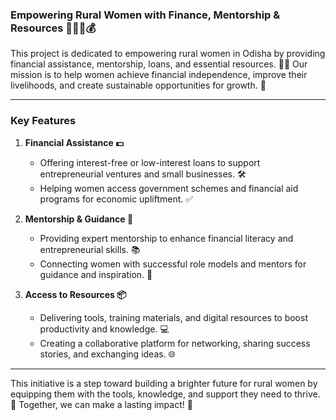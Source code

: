 ### **Empowering Rural Women with Finance, Mentorship & Resources 💪👩‍🌾💰**

This project is dedicated to empowering rural women in Odisha by providing financial assistance, mentorship, loans, and essential resources. 🌾✨ Our mission is to help women achieve financial independence, improve their livelihoods, and create sustainable opportunities for growth. 🌟

---

### **Key Features**  

1. **Financial Assistance 💵**  
   - Offering interest-free or low-interest loans to support entrepreneurial ventures and small businesses. 🛠️  
   - Helping women access government schemes and financial aid programs for economic upliftment. ✅  

2. **Mentorship & Guidance 🤝**  
   - Providing expert mentorship to enhance financial literacy and entrepreneurial skills. 📚  
   - Connecting women with successful role models and mentors for guidance and inspiration. 🌟  

3. **Access to Resources 📦**  
   - Delivering tools, training materials, and digital resources to boost productivity and knowledge. 💻  
   - Creating a collaborative platform for networking, sharing success stories, and exchanging ideas. 🌐  

---

This initiative is a step toward building a brighter future for rural women by equipping them with the tools, knowledge, and support they need to thrive. 🚀 Together, we can make a lasting impact! 🌈
